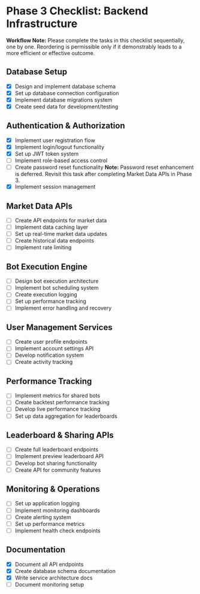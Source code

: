 
# Phase 3 Checklist: Backend Infrastructure

**Workflow Note:** Please complete the tasks in this checklist sequentially, one by one. Reordering is permissible only if it demonstrably leads to a more efficient or effective outcome.

## Database Setup
- [x] Design and implement database schema
- [x] Set up database connection configuration
- [x] Implement database migrations system
- [x] Create seed data for development/testing

## Authentication & Authorization
- [x] Implement user registration flow
- [x] Implement login/logout functionality
- [x] Set up JWT token system
- [ ] Implement role-based access control
- [ ] Create password reset functionality
**Note:** Password reset enhancement is deferred. Revisit this task after completing Market Data APIs in Phase 3.
- [x] Implement session management

## Market Data APIs
- [ ] Create API endpoints for market data
- [ ] Implement data caching layer
- [ ] Set up real-time market data updates
- [ ] Create historical data endpoints
- [ ] Implement rate limiting

## Bot Execution Engine
- [ ] Design bot execution architecture
- [ ] Implement bot scheduling system
- [ ] Create execution logging
- [ ] Set up performance tracking
- [ ] Implement error handling and recovery

## User Management Services
- [ ] Create user profile endpoints
- [ ] Implement account settings API
- [ ] Develop notification system
- [ ] Create activity tracking

## Performance Tracking
- [ ] Implement metrics for shared bots
- [ ] Create backtest performance tracking
- [ ] Develop live performance tracking
- [ ] Set up data aggregation for leaderboards

## Leaderboard & Sharing APIs
- [ ] Create full leaderboard endpoints
- [ ] Implement preview leaderboard API
- [ ] Develop bot sharing functionality
- [ ] Create API for community features

## Monitoring & Operations
- [ ] Set up application logging
- [ ] Implement monitoring dashboards
- [ ] Create alerting system
- [ ] Set up performance metrics
- [ ] Implement health check endpoints

## Documentation
- [x] Document all API endpoints
- [x] Create database schema documentation
- [x] Write service architecture docs
- [ ] Document monitoring setup
